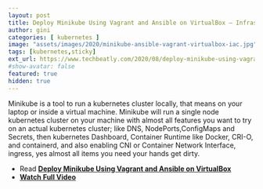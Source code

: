 ```yaml
---
layout: post
title: Deploy Minikube Using Vagrant and Ansible on VirtualBox – Infrastructure as Code
author: gini
categories: [ kubernetes ]
image: "assets/images/2020/minikube-ansible-vagrant-virtualbox-iac.jpg"
tags: [kubernetes,sticky]
ext_url: https://www.techbeatly.com/2020/08/deploy-minikube-using-vagrant-and-ansible-on-virtualbox-infrastructure-as-code.html
#show-avatar: false
featured: true
hidden: true
---
```


Minikube is a tool to run a kubernetes cluster locally, that means on your laptop or inside a virtual machine. Minikube will run a single node kubernetes cluster on your machine with almost all features you want to try on an actual kubernetes cluster; like DNS, NodePorts,ConfigMaps and Secrets, then kubernetes Dashboard, Container Runtime like Docker, CRI-O, and containerd, and also enabling CNI or Container Network Interface, ingress, yes almost all items you need your hands get dirty.

- Read **[Deploy Minikube Using Vagrant and Ansible on VirtualBox](https://www.techbeatly.com/2020/08/deploy-minikube-using-vagrant-and-ansible-on-virtualbox-infrastructure-as-code.html)**
- **[Watch Full Video](https://www.youtube.com/watch?v=xPLQqHbp9BM)**
